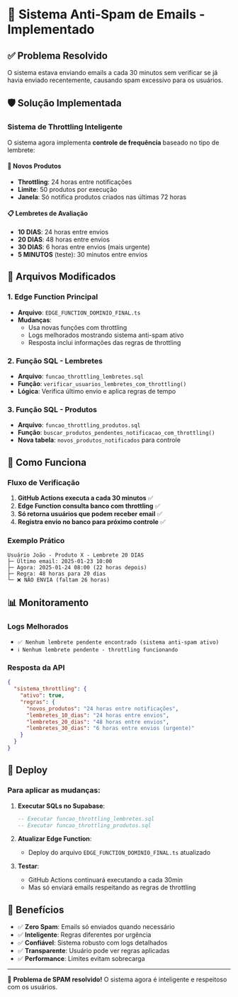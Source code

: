 # 🚫 Sistema Anti-Spam de Emails - Implementado

## ✅ Problema Resolvido

O sistema estava enviando emails a cada 30 minutos sem verificar se já havia enviado recentemente, causando spam excessivo para os usuários.

## 🛡️ Solução Implementada

### Sistema de Throttling Inteligente

O sistema agora implementa **controle de frequência** baseado no tipo de lembrete:

#### 📧 Novos Produtos
- **Throttling**: 24 horas entre notificações
- **Limite**: 50 produtos por execução
- **Janela**: Só notifica produtos criados nas últimas 72 horas

#### 📋 Lembretes de Avaliação
- **10 DIAS**: 24 horas entre envios
- **20 DIAS**: 48 horas entre envios  
- **30 DIAS**: 6 horas entre envios (mais urgente)
- **5 MINUTOS** (teste): 30 minutos entre envios

## 🔧 Arquivos Modificados

### 1. Edge Function Principal
- **Arquivo**: `EDGE_FUNCTION_DOMINIO_FINAL.ts`
- **Mudanças**: 
  - Usa novas funções com throttling
  - Logs melhorados mostrando sistema anti-spam ativo
  - Resposta inclui informações das regras de throttling

### 2. Função SQL - Lembretes
- **Arquivo**: `funcao_throttling_lembretes.sql`
- **Função**: `verificar_usuarios_lembretes_com_throttling()`
- **Lógica**: Verifica último envio e aplica regras de tempo

### 3. Função SQL - Produtos  
- **Arquivo**: `funcao_throttling_produtos.sql`
- **Função**: `buscar_produtos_pendentes_notificacao_com_throttling()`
- **Nova tabela**: `novos_produtos_notificados` para controle

## 🎯 Como Funciona

### Fluxo de Verificação
1. **GitHub Actions executa a cada 30 minutos** ✅
2. **Edge Function consulta banco com throttling** ✅
3. **Só retorna usuários que podem receber email** ✅
4. **Registra envio no banco para próximo controle** ✅

### Exemplo Prático
```
Usuário João - Produto X - Lembrete 20 DIAS
├─ Último email: 2025-01-23 10:00
├─ Agora: 2025-01-24 08:00 (22 horas depois)
├─ Regra: 48 horas para 20 dias
└─ ❌ NÃO ENVIA (faltam 26 horas)
```

## 📊 Monitoramento

### Logs Melhorados
- `✅ Nenhum lembrete pendente encontrado (sistema anti-spam ativo)`
- `ℹ️ Nenhum lembrete pendente - throttling funcionando`

### Resposta da API
```json
{
  "sistema_throttling": {
    "ativo": true,
    "regras": {
      "novos_produtos": "24 horas entre notificações",
      "lembretes_10_dias": "24 horas entre envios",
      "lembretes_20_dias": "48 horas entre envios", 
      "lembretes_30_dias": "6 horas entre envios (urgente)"
    }
  }
}
```

## 🚀 Deploy

### Para aplicar as mudanças:

1. **Executar SQLs no Supabase**:
   ```sql
   -- Executar funcao_throttling_lembretes.sql
   -- Executar funcao_throttling_produtos.sql  
   ```

2. **Atualizar Edge Function**:
   - Deploy do arquivo `EDGE_FUNCTION_DOMINIO_FINAL.ts` atualizado

3. **Testar**:
   - GitHub Actions continuará executando a cada 30min
   - Mas só enviará emails respeitando as regras de throttling

## 🎉 Benefícios

- ✅ **Zero Spam**: Emails só enviados quando necessário
- ✅ **Inteligente**: Regras diferentes por urgência
- ✅ **Confiável**: Sistema robusto com logs detalhados  
- ✅ **Transparente**: Usuário pode ver regras aplicadas
- ✅ **Performance**: Limites evitam sobrecarga

---

🚫 **Problema de SPAM resolvido!** O sistema agora é inteligente e respeitoso com os usuários.